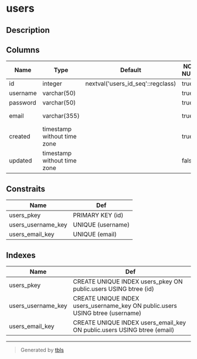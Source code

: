 # users

## Description



## Columns

| Name | Type | Default | NOT NULL | Comment |
| ---- | ---- | ------- | -------- | ------- |
| id | integer | nextval('users_id_seq'::regclass) | true |  |
| username | varchar(50) |  | true |  |
| password | varchar(50) |  | true |  |
| email | varchar(355) |  | true | ex. user@example.com |
| created | timestamp without time zone |  | true |  |
| updated | timestamp without time zone |  | false |  |

## Constraits

| Name | Def |
| ---- | --- |
| users_pkey | PRIMARY KEY (id) |
| users_username_key | UNIQUE (username) |
| users_email_key | UNIQUE (email) |

## Indexes

| Name | Def |
| ---- | --- |
| users_pkey | CREATE UNIQUE INDEX users_pkey ON public.users USING btree (id) |
| users_username_key | CREATE UNIQUE INDEX users_username_key ON public.users USING btree (username) |
| users_email_key | CREATE UNIQUE INDEX users_email_key ON public.users USING btree (email) |

---

> Generated by [tbls](https://github.com/k1LoW/tbls)